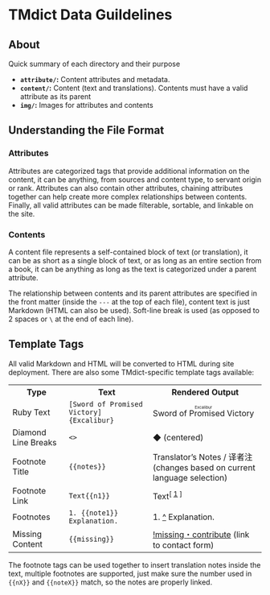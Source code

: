 # TMdict Data Guildelines

## About

Quick summary of each directory and their purpose

- **`attribute/`:** Content attributes and metadata.
- **`content/`:** Content (text and translations). Contents must have a valid attribute as its parent
- **`img/`:** Images for attributes and contents

## Understanding the File Format

### Attributes

Attributes are categorized tags that provide additional information on the content, it can be anything, from sources and content type, to servant origin or rank. Attributes can also contain other attributes, chaining attributes together can help create more complex relationships between contents. Finally, all valid attributes can be made filterable, sortable, and linkable on the site.

### Contents

A content file represents a self-contained block of text (or translation), it can be as short as a single block of text, or as long as an entire section from a book, it can be anything as long as the text is categorized under a parent attribute.

The relationship between contents and its parent attributes are specified in the front matter (inside the `---` at the top of each file), content text is just Markdown (HTML can also be used). Soft-line break is used (as opposed to 2 spaces or `\` at the end of each line).

## Template Tags

All valid Markdown and HTML will be converted to HTML during site deployment. There are also some TMdict-specific template tags available:

<table>
  <tr>
    <th>Type</th>
    <th>Text</th>
    <th>Rendered Output</th>
  </tr>
  <tr>
    <td>Ruby Text</td>
    <td><code>[Sword of Promised Victory]{Excalibur}</code></td>
    <td><ruby>Sword of Promised Victory<rp>(</rp><rt>Excalibur</rt><rp>)</rp></ruby></td>
  </tr>
  <tr>
    <td>Diamond Line Breaks</td>
    <td><code><></code></td>
    <td>◆ (centered)</td>
  </tr>
  <tr>
    <td>Footnote Title</td>
    <td><code>{{notes}}</code></td>
    <td>Translator’s Notes / 译者注 (changes based on current language selection)</td>
  </tr>
  <tr>
    <td>Footnote Link</td>
    <td><code>Text{{n1}}</code></td>
    <td>Text<sup>[ <a title="n1" href="#">1</a> ]</sup></td>
  </tr>
  <tr>
    <td>Footnotes</td>
    <td><code>1. {{note1}} Explanation.</code></td>
    <td>1. <a href="#">^</a> Explanation.</td>
  </tr>
  <tr>
    <td>Missing Content</td>
    <td><code>{{missing}}</code></td>
    <td><a href="#">!missing・contribute</a> (link to contact form)</td>
  </tr>
</table>

The footnote tags can be used together to insert translation notes inside the text, multiple footnotes are supported, just make sure the number used in `{{nX}}` and `{{noteX}}` match, so the notes are properly linked.
